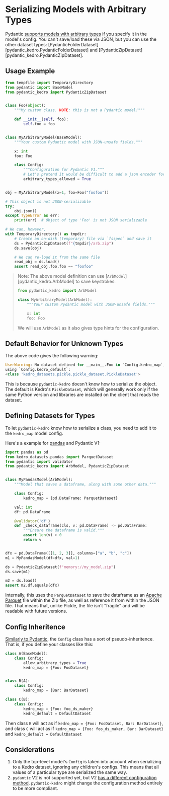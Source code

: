 # Serializing Models with Arbitrary Types

Pydantic [supports models with arbitrary types](https://docs.pydantic.dev/usage/types/#arbitrary-types-allowed)
if you specify it in the model's config.
You can't save/load these via JSON, but you can use the other dataset types:
[PydanticFolderDataset][pydantic_kedro.PydanticFolderDataset] and
[PydanticZipDataset][pydantic_kedro.PydanticZipDataset].

## Usage Example

```python
from tempfile import TemporaryDirectory
from pydantic import BaseModel
from pydantic_kedro import PydanticZipDataset


class Foo(object):
    """My custom class. NOTE: this is not a Pydantic model!"""

    def __init__(self, foo):
        self.foo = foo


class MyArbitraryModel(BaseModel):
    """Your custom Pydantic model with JSON-unsafe fields."""

    x: int
    foo: Foo

    class Config:
        """Configuration for Pydantic V1."""
        # Let's pretend it would be difficult to add a json encoder for Foo
        arbitrary_types_allowed = True


obj = MyArbitraryModel(x=1, foo=Foo("foofoo"))

# This object is not JSON-serializable
try:
    obj.json()
except TypeError as err:
    print(err)  # Object of type 'Foo' is not JSON serializable

# We can, however,
with TemporaryDirectory() as tmpdir:
    # Create an on-disk (temporary) file via `fsspec` and save it
    ds = PydanticZipDataset(f"{tmpdir}/arb.zip")
    ds.save(obj)

    # We can re-load it from the same file
    read_obj = ds.load()
    assert read_obj.foo.foo == "foofoo"
```

> Note: The above model definition can use [`ArbModel`][pydantic_kedro.ArbModel]
> to save keystrokes:
>
> ```python
> from pydantic_kedro import ArbModel
>
> class MyArbitraryModel(ArbModel):
>     """Your custom Pydantic model with JSON-unsafe fields."""
>
>     x: int
>     foo: Foo
> ```
>
> We will use `ArbModel` as it also gives type hints for the configuration.

## Default Behavior for Unknown Types

The above code gives the following warning:

```python
UserWarning: No dataset defined for __main__.Foo in `Config.kedro_map`;
using `Config.kedro_default`:
<class 'kedro_datasets.pickle.pickle_dataset.PickleDataset'>
```

This is because `pydantic-kedro` doesn't know how to serialize the object.
The default is Kedro's `PickleDataset`, which will generally work only if the same
Python version and libraries are installed on the client that reads the dataset.

## Defining Datasets for Types

To let `pydantic-kedro` know how to serialize a class, you need to add it to the
`kedro_map` model config.

Here's a example for [pandas](https://pandas.pydata.org/) and Pydantic V1:

```python
import pandas as pd
from kedro_datasets.pandas import ParquetDataset
from pydantic import validator
from pydantic_kedro import ArbModel, PydanticZipDataset


class MyPandasModel(ArbModel):
    """Model that saves a dataframe, along with some other data."""

    class Config:
        kedro_map = {pd.DataFrame: ParquetDataset}

    val: int
    df: pd.DataFrame

    @validator('df')
    def _check_dataframe(cls, v: pd.DataFrame) -> pd.DataFrame:
        """Ensure the dataframe is valid."""
        assert len(v) > 0
        return v


dfx = pd.DataFrame([[1, 2, 3]], columns=["a", "b", "c"])
m1 = MyPandasModel(df=dfx, val=1)

ds = PydanticZipDataset(f"memory://my_model.zip")
ds.save(m1)

m2 = ds.load()
assert m2.df.equals(dfx)
```

Internally, this uses the `ParquetDataset` to save the dataframe as an
[Apache Parquet](https://parquet.apache.org/) file within the Zip file,
as well as reference it from within the JSON file. That means that, unlike
Pickle, the file isn't "fragile" and will be readable with future versions.

## Config Inheritence

[Similarly to Pydantic](https://docs.pydantic.dev/latest/usage/model_config/#change-behaviour-globally),
the `Config` class has a sort of pseudo-inheritence.
That is, if you define your classes like this:

```python
class A(BaseModel):
    class Config:
        allow_arbitrary_types = True
        kedro_map = {Foo: FooDataset}


class B(A):
    class Config:
        kedro_map = {Bar: BarDataset}

class C(B):
    class Config:
        kedro_map = {Foo: foo_ds_maker}
        kedro_default = DefaultDataset

```

Then class `B` will act as if `kedro_map = {Foo: FooDataset, Bar: BarDataset}`,
and class `C` will act as if `kedro_map = {Foo: foo_ds_maker, Bar: BarDataset}`
and `kedro_default = DefaultDataset`

## Considerations

1. Only the top-level model's `Config` is taken into account when serializing
   to a Kedro dataset, ignoring any children's configs.
   This means that all values of a particular type are serialized the same way.
2. `pydantic` V2 is not supported yet, but V2
   [has a different configuration method](https://docs.pydantic.dev/blog/pydantic-v2-alpha/#changes-to-config).
   `pydantic-kedro` might change the configuration method entirely to be more compliant.
